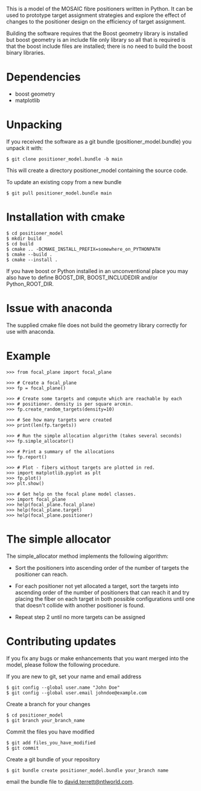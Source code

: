 This is a model of the MOSAIC fibre positioners written in Python. It can be
used to prototype target assignment strategies and explore the effect of
changes to the positioner design on the efficiency of target assignment.

Building the software requires that the Boost geometry library is installed
but boost geometry is an include file only library so all that is required
is that the boost include files are installed; there is no need to build the
boost binary libraries.

# Dependencies

- boost geometry
- matplotlib

# Unpacking

If you received the software as a git bundle (positioner_model.bundle) you
unpack it with:

    $ git clone positioner_model.bundle -b main

This will create a directory positioner_model containing the source code.

To update an existing copy from a new bundle

    $ git pull positioner_model.bundle main

# Installation with cmake

    $ cd positioner_model
    $ mkdir build
    $ cd build
    $ cmake .. -DCMAKE_INSTALL_PREFIX=somewhere_on_PYTHONPATH
    $ cmake --build .
    $ cmake --install .

If you have boost or Python installed in an unconventional place you may
also have to define BOOST_DIR, BOOST_INCLUDEDIR and/or Python_ROOT_DIR.

# Issue with anaconda

The supplied cmake file does not build the geometry library correctly for
use with anaconda.

# Example

    >>> from focal_plane import focal_plane

    >>> # Create a focal_plane
    >>> fp = focal_plane()

    >>> # Create some targets and compute which are reachable by each
    >>> # positioner. density is per square arcmin.
    >>> fp.create_random_targets(density=10)

    >>> # See how many targets were created
    >>> print(len(fp.targets))

    >>> # Run the simple allocation algorithm (takes several seconds)
    >>> fp.simple_allocator()

    >>> # Print a summary of the allocations
    >>> fp.report()

    >>> # Plot - fibers without targets are plotted in red.
    >>> import matplotlib.pyplot as plt
    >>> fp.plot()
    >>> plt.show()

    >>> # Get help on the focal plane model classes.
    >>> import focal_plane
    >>> help(focal_plane.focal_plane)
    >>> help(focal_plane.target)
    >>> help(focal_plane.positioner)

# The simple allocator

The simple_allocator method implements the following algorithm:

- Sort the positioners into ascending order of the number of targets
  the positioner can reach.

- For each positioner not yet allocated a target, sort the targets into
  ascending order of the number of positioners that can reach it and
  try placing the fiber on each target in both possible configurations
  until one that doesn't collide with another positioner is found.

- Repeat step 2 until no more targets can be assigned

# Contributing updates

If you fix any bugs or make enhancements that you want merged into the model,
please follow the following procedure.

If you are new to git, set your name and email address

    $ git config --global user.name "John Doe"
    $ git config --global user.email johndoe@example.com

Create a branch for your changes

    $ cd positioner_model
    $ git branch your_branch_name

Commit the files you have modified

    $ git add files_you_have_modified
    $ git commit

Create a git bundle of your repository

    $ git bundle create positioner_model.bundle your_branch name

email the bundle file to david.terrett@ntlworld.com.
